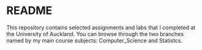 # README

This repository contains selected assignments and labs that I completed at the University of Auckland. You can browse through the two branches named by my main course subjects: Computer_Science and Statistcs.
